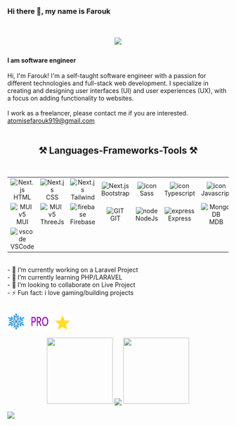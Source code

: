 ### Hi there 👋, my name is Farouk
<h1 align="center">
    <img src="https://readme-typing-svg.herokuapp.com/?font=Righteous&size=35&center=true&vCenter=true&width=500&height=70&duration=4000&lines=Hi+There!+👋;+I'm+Posh+Code!;" />
</h1>

#### I am software engineer

Hi, I'm Farouk! I'm a self-taught software engineer with a passion for different technologies and full-stack web development. I specialize in creating and designing user interfaces (UI) and user experiences (UX), with a focus on adding functionality to websites.
<br/>
<br/>
I work as a freelancer, please contact me if you are interested. atomisefarouk919@gmail.com
<br/>
<br/>



<h2 align="center">⚒️ Languages-Frameworks-Tools ⚒️</h2>
<br/>
<!-- <div align="center">
    <img src="https://skillicons.dev/icons?i=html,css,tailwind,bootstrap,scss,git,javascript,typescript,react,redux,firebase,nextjs,nodejs,express,vscode,github" />
</div> -->
<table align="center">
  <tr>
    <td align="center" width="90">
      <img src="https://skillicons.dev/icons?i=html" width="45" height="45" alt="Next.js" />
      HTML
    </td>
    <td align="center" width="90">
      <img src="https://skillicons.dev/icons?i=css" width="45" height="45" alt="Next.js" />
        CSS
    </td>
    <td align="center" width="90">
      <img src="https://skillicons.dev/icons?i=tailwind" width="45" height="45" alt="Next.js" />
        Tailwind
    </td>
    <td align="center" width="90">
      <img src="https://skillicons.dev/icons?i=bootstrap" width="45" height="45" alt="Next.js" />
        Bootstrap
    </td>
    <td align="center" width="90">
       <img src="https://techstack-generator.vercel.app/sass-icon.svg" alt="icon" width="55" height="55" />
        Sass
    </td>
    <td align="center" width="90">
      <img src="https://techstack-generator.vercel.app/ts-icon.svg" alt="icon" width="55" height="55" />
        Typescript
    </td>
    <td align="center" width="90">
      <img src="https://techstack-generator.vercel.app/js-icon.svg" alt="icon" width="55" height="55" />
        Javascript
    </td>
    <td align="center" width="90">
      <img src="https://techstack-generator.vercel.app/react-icon.svg" alt="icon" width="55" height="55" />
        React
    </td>
    <td align="center" width="90">
      <img src="https://techstack-generator.vercel.app/redux-icon.svg" alt="icon" width="55" height="55" />
        Redux
    </td>
    <td align="center" width="90">
      <img src="https://skillicons.dev/icons?i=nextjs" width="45" height="45" alt="Next.js" />
        NextJs
    </td>
  </tr>
     <tr>
     <td align="center" width="90">
      <img src="https://skillicons.dev/icons?i=materialui" width="45" height="45" alt="MUI v5" />
         MUI
    </td>
     <td align="center" width="90">
      <img src="https://skillicons.dev/icons?i=threejs" width="45" height="45" alt="MUI v5" />
         ThreeJs
    </td>
     <td align="center" width="90">
      <img src="https://skillicons.dev/icons?i=firebase" width="45" height="45" alt="firebase" />
         Firebase
    </td>
     <td align="center" width="90">
      <img src="https://skillicons.dev/icons?i=git" width="45" height="45" alt="GIT" />
         GIT
    </td>
    <td align="center" width="90">
      <img src="https://skillicons.dev/icons?i=nodejs" width="45" height="45" alt="node" />
        NodeJs
    </td>
    <td align="center" width="90">
      <img src="https://skillicons.dev/icons?i=express" width="45" height="45" alt="express" />
        Express
    </td>
    <td align="center" width="90">
      <img src="https://skillicons.dev/icons?i=mongodb" width="45" height="45" alt="MongoDB" />
        MDB
    </td>
    <td align="center" width="90">
      <img src="https://techstack-generator.vercel.app/mysql-icon.svg" alt="icon" width="55" height="55" />
        MySQL
    </td>
     <td align="center" width="90">
      <img src="https://skillicons.dev/icons?i=laravel" width="45" height="45" alt="laravel" />
        Laravel
    </td>
    <td align="center" width="90">
      <img src="https://skillicons.dev/icons?i=github" width="45" height="45" alt="github" />
        Github
    </td>
    </tr>
    <tr>
    <td align="center" width="90">
      <img src="https://skillicons.dev/icons?i=vscode" width="45" height="45" alt="vscode" />
        VSCode
    </td>
    </tr>
</table>

<br/>
- 🔭 I’m currently working on a Laravel Project 
<br/>
- 🌱 I’m currently learning PHP/LARAVEL
<br/>
- 👯 I’m looking to collaborate on Live Project 
<br/>
- ⚡ Fun fact: i love gaming/building projects
<br/> 
<br/> 

<a href='https://archiveprogram.github.com/'><img src='https://raw.githubusercontent.com/acervenky/animated-github-badges/master/assets/acbadge.gif' width='40' height='40'></a> <a href='https://github.com/pricing'><img src='https://raw.githubusercontent.com/acervenky/animated-github-badges/master/assets/pro.gif' width='40' height='40'></a> <a href='https://stars.github.com/'><img src='https://raw.githubusercontent.com/acervenky/animated-github-badges/master/assets/starbadge.gif' width='35' height='35'></a> 

<p align="center">
   <a>
   <img height="150" width="150" src="https://user-images.githubusercontent.com/85965606/194883377-48faf476-56b7-4550-8574-844f2ca8baca.png">
   <img align="center" src="https://github-readme-streak-stats.herokuapp.com/?user=freshposh-code&theme=dark&hide_border=true" />
   <img height="150" width="150" src="https://user-images.githubusercontent.com/85965606/194883387-b4d3b9f8-d432-4b77-8aab-77c6ed120e31.png"> 
   </a>
</p>

![](https://komarev.com/ghpvc/?username=freshposh-code)
